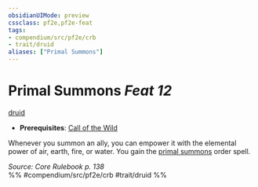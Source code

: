 ```yaml
---
obsidianUIMode: preview
cssclass: pf2e,pf2e-feat
tags:
- compendium/src/pf2e/crb
- trait/druid
aliases: ["Primal Summons"]
---
```

# Primal Summons  *Feat 12*  
[druid](Reference/Rules/Traits/druid.md "Druid Class Trait")  

- **Prerequisites**: [Call of the Wild](call-of-the-wild.md)

Whenever you summon an ally, you can empower it with the elemental power of air, earth, fire, or water. You gain the [primal summons](Reference/Compendium/Spells/primal-summons.md) order spell.

*Source: Core Rulebook p. 138*  
%% #compendium/src/pf2e/crb #trait/druid %%